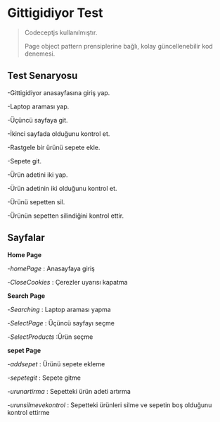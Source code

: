 # Gittigidiyor Test
> Codeceptjs kullanılmıştır.
> 
> Page object pattern prensiplerine bağlı, kolay güncellenebilir kod denemesi.
> 


## Test Senaryosu

-Gittigidiyor anasayfasına giriş yap.

-Laptop araması yap.

-Üçüncü sayfaya git.

-İkinci sayfada olduğunu kontrol et.

-Rastgele bir ürünü sepete ekle.

-Sepete git.

-Ürün adetini iki yap.

-Ürün adetinin iki olduğunu kontrol et.

-Ürünü sepetten sil.

-Ürünün sepetten silindiğini kontrol ettir.


## Sayfalar

**Home Page**

-*homePage* : Anasayfaya giriş

-*CloseCookies* : Çerezler uyarısı kapatma


**Search Page**

-*Searching* : Laptop araması yapma

-*SelectPage* : Üçüncü sayfayı seçme

-*SelectProducts* :Ürün seçme


**sepet Page**

-*addsepet* : Ürünü sepete ekleme

-*sepetegit* : Sepete gitme

-*urunartirma* : Sepetteki ürün adeti artırma

-*urunsilmevekontrol* : Sepetteki ürünleri silme ve sepetin boş olduğunu kontrol ettirme
